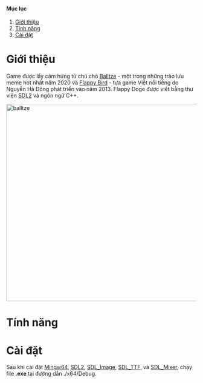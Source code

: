 #### Mục lục
1. [Giới thiệu](#introduction)
2. [Tính năng](#feature)
3. [Cài đặt](#setting)

# Giới thiệu <a name="introduction"></a>

Game được lấy cảm hứng từ chú chó [Balltze](https://youtu.be/XAArKffqa8Q) - một trong những trào lưu meme hot nhất năm 2020 và [Flappy Bird](https://vi.wikipedia.org/wiki/Flappy_Bird) - tựa game Việt nổi tiếng do Nguyễn Hà Đông phát triển vào năm 2013.
Flappy Doge được viết bằng thư viện [SDL2](https://www.libsdl.org/download-2.0.php) và ngôn ngữ C++.

<img width="540" height="520" alt="balltze" src="https://pbs.twimg.com/media/EqI3fUnVoAA58J6.jpg">


# Tính năng <a name="feature"></a>

# Cài đặt <a name="setting"></a>

Sau khi cài đặt [Mingw64](https://sourceforge.net/projects/mingw-w64/files/Toolchains%20targetting%20Win64/Personal%20Builds/mingw-builds/8.1.0/threads-win32/seh/x86_64-8.1.0-release-win32-seh-rt_v6-rev0.7z/download), [SDL2](https://www.libsdl.org/download-2.0.php), [SDL_Image](https://www.libsdl.org/projects/SDL_image), [SDL_TTF](https://www.libsdl.org/projects/SDL_ttf), và [SDL_Mixer](https://www.libsdl.org/projects/SDL_mixer), chạy file **.exe** tại đường dẫn ./x64/Debug.




